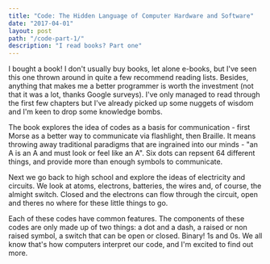 ```yaml
---
title: "Code: The Hidden Language of Computer Hardware and Software"
date: "2017-04-01"
layout: post
path: "/code-part-1/"
description: "I read books? Part one"
---
```


I bought a book! I don't usually buy books, let alone e-books, but I've seen this one thrown around in quite a few recommend reading lists. Besides, anything that makes me a better programmer is worth the investment (not that it was a lot, thanks Google surveys). I've only managed to read through the first few chapters but I've already picked up some nuggets of wisdom and I'm keen to drop some knowledge bombs.

The book explores the idea of codes as a basis for communication - first Morse as a better way to communicate via flashlight, then Braille. It means throwing away traditional paradigms that are ingrained into our minds - "an A is an A and must look or feel like an A". Six dots can repsent 64 different things, and provide more than enough symbols to communicate.

Next we go back to high school and explore the ideas of electricity and circuits. We look at atoms, electrons, batteries, the wires and, of course, the almight switch. Closed and the electrons can flow through the circuit, open and theres no where for these little things to go.

Each of these codes have common features. The components of these codes are only made up of two things: a dot and a dash, a raised or non raised symbol, a switch that can be open or closed. Binary! 1s and 0s. We all know that's how computers interpret our code, and I'm excited to find out more.
